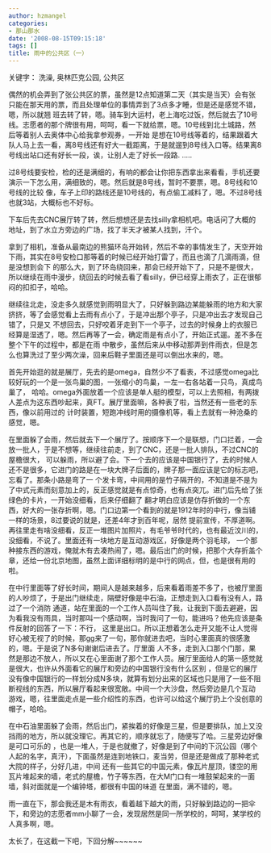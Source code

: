```yaml
---
author: hzmangel
categories:
- 那山那水
date: '2008-08-15T09:15:18'
tags: []
title: 雨中的公共区（一）
---
```

关键字： 洗澡, 奥林匹克公园, 公共区

偶然的机会弄到了张公共区的票，虽然是12点知道第二天（其实是当天）会有张只能在那天用的票，而且处理单位的事情弄到了3点多才睡，但是还是感觉不错，嗯，所以就翘
班去转了转，嗯。<!--more-->骑车到大运村，老上海吃过饭，然后就去了10号线。志愿者的那个牌很有用，呵呵，看一下就给票，嗯。10号线到北土城路，然后等着别人去奥体中心给我拿参观券，一开始
是想在10号线等着的，结果跟着大队人马上去一看，离8号线还有好大一截距离，于是就遛到8号线入口等。结果离8号线出站口还有好长一段，诶，让别人走了好长一段路.
.....

过8号线要安检，检的还是满细的，有响的都会让你把东西拿出来看看，手机还要演示一下怎么用，满细致的，嗯。然后就是8号线，暂时不要票，嗯。8号线和10号线的比较
像，车子上印的路线还是10号线的，有点偷工减料了，嗯。不过8号线也就3站，大概标也不好标。

下车后先去CNC展厅转了转，然后想想还是去找silly拿相机吧。电话问了大概的地址，到了水立方旁边的广场，找了半天才被某人找到，汗个。

拿到了相机，准备从最南边的熊猫环岛开始转，然后不幸的事情发生了，天空开始下雨，其实在8号安检口那等着的时候已经开始打雷了，而且也滴了几滴雨滴，但是没想到会下
的那么大，到了环岛绕回来，那会已经开始下了，只是不是很大，所以继续在雨中漫步，绕回去的时候去看了看silly，伊已经穿上雨衣了，正在很郁闷的扣扣子，哈哈。

继续往北走，没走多久就感觉到雨明显大了，只好躲到路边某能躲雨的地方和大家挤挤，等了会感觉看上去雨有点小了，于是冲出那个亭子，只是冲出去才发现自己错了，只是又
不想回去，只好咬着牙走到下一个亭子，过去的时候身上的衣服已经算是湿透了，嗯。然后再等了一会，确定雨是有点小了，开始正式遛。差不多在整个下午的过程中，都是在雨
中散步，虽然后来从中移动那弄到件雨衣，但是怎么也算洗过了至少两次澡，回来后鞋子里面还是可以倒出水来的，嗯。

首先开始逛的就是展厅，先去的是omega，自然少不了看表，不过感觉omega比较好玩的一个是一张鸟巢的图，一张缩小的鸟巢，一左一右各站着一只鸟，真成鸟巢了，
哈哈。omega外面放着一个应该是单人艇的模型，可以上去照相，有两拨人差点为这东西吵起来，真FT。展厅里面嘛，各种表了啦，当然还有一些老的东西，像以前用过的
计时装置，短跑冲线时用的摄像机等，看上去就有一种沧桑的感觉，嗯。

在里面躲了会雨，然后就去下一个展厅了。按顺序下一个是联想，门口拦着，一会放一批人，于是不想等，继续往前走，到了CNC，还是一批人排队，不过CNC的屋檐很大，
可以躲雨，所以避了会。下一个去的应该是中国银行了，去的时候人还不是很多，它进门的路是在一块大牌子后面的，牌子那一面应该是它的标志吧，忘看了。那条小路是弯了一
个发卡弯，中间用的是竹子隔开的，不知道是不是为了中式元素而刻意加上的，反正感觉就是有点惊奇，也有点突兀。进门后先给了张绿色的卡片，一开始没细看，后来仔细翻了
翻才明白应该是仿存折做的一个东西，好大的一张存折啊，嗯。门口边第一个看到的就是1912年时的中行，像当铺一样的场景，8过要说的就是，还差4年才到百年呢，居然
提前宣传，不厚道啊。再往里走有啥没细看，反正一堆图片加照片，有毛爷爷时代的，也有最近汶川的，没细看，不说了。里面还有一块地方是互动游戏区，好像是两个羽毛球，
一个那种接东西的游戏，俺就木有去凑热闹了，嗯。最后出门的时候，把那个大存折盖个章，还给一份北京地图，虽然上面详细标明的是中行的网点，但，也是很有用的啦。

在中行里面等了好长时间，期间人是越来越多，后来看着雨差不多了，也被厅里面的人吵烦了，于是出门继续走，隔壁好像是中石油，正想走到入口看有没有人，路过了一个消防
通道，站在里面的一个工作人员叫住了我，让我到下面去避避，因为看我没有雨具，当时那叫一个感动啊，当时我问了一句，能进吗？他先应该是条件反射的回答了一下：不行，
这里是出口。所以正想着怎么走开又能不让人觉得好心被无视了的时候，那gg来了一句，那你就进去吧，当时心里面真的很感激的，嗯。于是说了N多句谢谢后进去了。厅里面
人不多，走到入口那个门那，果然是那边不放人，所以又在心里面谢了那个工作人员。展厅里面给人的第一感觉就是很大，也许从外面看它的展厅和旁边的中国银行没有什么区别
，但是它的展厅没有像中国银行的一样划分成N多块，就算有划分出来的区域也只是用了一些不阻断视线的东西，所以展厅看起来很宽敞。中间一个大沙盘，然后旁边是几个互动
游戏，嗯，往里面走点是一些介绍性的东西，也许可以给这个展厅扔上个没创意的帽子，哈哈。

在中石油里面躲了会雨，然后出门，紧挨着的好像是三星，但是要排队，加上又没挡雨的地方，所以就没理它。再其它的，顺序就忘了，随便写了哈。三星旁边好像是可口可乐的
，也是一堆人，于是也就撤了，好像是到了中间的下沉公园（哪个人起的名字，真汗），下面虽然是连到地铁口，麦当劳，但是还是做成了那种老式大院的样子，分好几进，中间
还有一些其它的中国元素，像瓦片屋顶，镂空的用瓦片堆起来的墙，老式的屋檐，竹子等东西，在大M门口有一堆鼓架起来的一面墙，斜对面就是一个编钟塔，都很有中国的味道
在里面，满不错的，嗯。

雨一直在下，那会我还是木有雨衣，看着越下越大的雨，只好躲到路边的一把伞下，和旁边的志愿者mm小聊了一会，发现居然是同一所学校的，呵呵，某学校的人真多啊，嗯。

太长了，在这截一下吧，下回分解~~~~~~